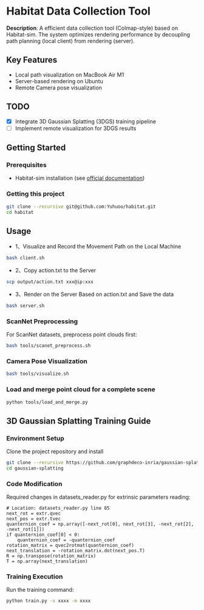 # Habitat Data Collection Tool

**Description**: A efficient data collection tool (Colmap-style) based on Habitat-sim. The system optimizes rendering performance by decoupling path planning (local client) from rendering (server).

## Key Features
- Local path visualization on MacBook Air M1
- Server-based rendering on Ubuntu
- Remote Camera pose visualization

## TODO
- [x] Integrate 3D Gaussian Splatting (3DGS) training pipeline
- [ ] Implement remote visualization for 3DGS results

## Getting Started

### Prerequisites
- Habitat-sim installation (see [official documentation](https://github.com/facebookresearch/habitat-sim))

### Getting this project
```bash
git clone --recursive git@github.com:Yuhuoo/habitat.git
cd habitat
```

## Usage
- 1、Visualize and Record the Movement Path on the Local Machine
```bash
bash client.sh
```

- 2、Copy action.txt to the Server
```bash
scp output/action.txt xxx@ip:xxx
```

- 3、Render on the Server Based on action.txt and Save the data
```bash
bash server.sh
```

### ScanNet Preprocessing
For ScanNet datasets, preprocess point clouds first:
```bash
bash tools/scanet_preprocess.sh
```
### Camera Pose Visualization
```bash
bash tools/visualize.sh
```

### Load and merge point cloud for a complete scene
```bash
python tools/load_and_merge.py
```

## 3D Gaussian Splatting Training Guide

### Environment Setup
Clone the project repository and install
```bash
git clone --recursive https://github.com/graphdeco-inria/gaussian-splatting.git
cd gaussian-splatting
```

### Code Modification
Required changes in datasets_reader.py for extrinsic parameters reading:
```
# Location: datasets_reader.py line 85
next_rot = extr.qvec
next_pos = extr.tvec
quanternion_coef = np.array([-next_rot[0], next_rot[3], -next_rot[2], -next_rot[1]])
if quanternion_coef[0] < 0:
    quanternion_coef = -quanternion_coef
rotation_matrix = qvec2rotmat(quanternion_coef)
next_translation = -rotation_matrix.dot(next_pos.T)
R = np.transpose(rotation_matrix)
T = np.array(next_translation)
```

### Training Execution
Run the training command:
```bash
python train.py -s xxxx -m xxxx
```
